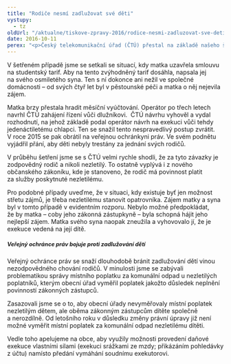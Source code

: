 ```yaml
---
title: "Rodiče nesmí zadlužovat své děti"
vystupy:
  - tz
oldUrl: "/aktualne/tiskove-zpravy-2016/rodice-nesmi-zadluzovat-sve-deti"
date: 2016-10-11
perex: "<p>Český telekomunikační úřad (ČTÚ) přestal na základě našeho šetření vydávat rozhodnutí, která vedla k exekuci dluhů na dětech. Setkávali jsme se s případy, kdy si rodič sjednal mobilní tarif a smlouvu napsal na své dítě. Neplatil za mobilní služby a následný dluh byl exekučně vymáhán na dítěti. Tuto praxi se nám podařilo změnit. Nezletilé děti nemohou být odpovědné za protiprávní jednání svých rodičů. Ti naopak nesou odpovědnost za jejich závazky.  Postupně se nám daří odbourávat příčiny, díky kterým vstupují někteří nezletilí do věku dospělosti zatíženi nesplacenými dluhy. </p>"
---
```


<!-- imported from the old website -->

<p>V šetřeném případě jsme se setkali se situací, kdy matka uzavřela smlouvu na studentský tarif. Aby na tento zvýhodněný tarif dosáhla, napsala jej na svého osmiletého syna. Ten s ní dokonce ani nežil ve společné domácnosti – od svých čtyř let byl v pěstounské péči a matka o něj nejevila zájem. </p> <p>Matka brzy přestala hradit měsíční vyúčtování. Operátor po třech letech navrhl ČTÚ zahájení řízení vůči dlužníkovi.  ČTÚ návrhu vyhověl a vydal rozhodnutí, na jehož základě podal operátor návrh na exekuci vůči tehdy jedenáctiletému chlapci. Ten se snažil tento nespravedlivý postup zvrátit. V roce 2015 se pak obrátil na veřejnou ochránkyni práv. Ve svém podnětu vyjádřil přání, aby děti nebyly trestány za jednání svých rodičů.</p> <p>V průběhu šetření jsme se s ČTÚ velmi rychle shodli, že za tyto závazky je zodpovědný rodič a nikoli nezletilý. To ostatně vyplývá i z nového občanského zákoníku, kde je stanoveno, že rodič má povinnost platit za služby poskytnuté nezletilému.</p> <p>Pro podobné případy uveďme, že v situaci, kdy existuje byť jen možnost střetu zájmů, je třeba nezletilému stanovit opatrovníka. Zájem matky a syna byl v tomto případě v evidentním rozporu. Nebylo možné předpokládat, že by matka – coby jeho zákonná zástupkyně – byla schopná hájit jeho nejlepší zájem. Matka svého syna naopak zneužila a vyhovovalo jí, že je exekuce vedená na její dítě. </p> <h5><span style="font-size: 12.8px;">Veřejný ochránce práv bojuje proti zadlužování dětí</span></h5> <p>Veřejný ochránce práv se snaží dlouhodobě bránit zadlužování dětí vinou nezodpovědného chování rodičů. V minulosti jsme se zabývali problematikou správy místního poplatku za komunální odpad u nezletilých poplatníků, kterým obecní úřad vyměřil poplatek jakožto důsledek neplnění povinností zákonných zástupců. </p> <p>Zasazovali jsme se o to, aby obecní úřady nevyměřovaly místní poplatek nezletilým dětem, ale oběma zákonným zástupcům dítěte společně a nerozdílně. Od letošního roku v důsledku změny právní úpravy již není možné vyměřit místní poplatek za komunální odpad nezletilému dítěti.</p> <p>Vedle toho apelujeme na obce, aby využily možnosti provedení daňové exekuce vlastními silami (exekuci srážkami ze mzdy; přikázáním pohledávky z účtu) namísto předání vymáhání soudnímu exekutorovi.</p> <p> </p>
